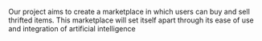 Our project aims to create a marketplace in which users can buy and sell thrifted items.
This marketplace will set itself apart through its ease of use and integration of artificial intelligence
